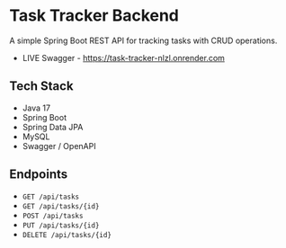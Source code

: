# Task Tracker Backend

A simple Spring Boot REST API for tracking tasks with CRUD operations.
- LIVE Swagger - https://task-tracker-nlzl.onrender.com

## Tech Stack
- Java 17
- Spring Boot
- Spring Data JPA
- MySQL
- Swagger / OpenAPI

## Endpoints
- `GET /api/tasks`
- `GET /api/tasks/{id}`
- `POST /api/tasks`
- `PUT /api/tasks/{id}`
- `DELETE /api/tasks/{id}`
